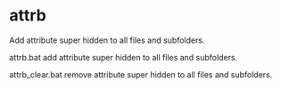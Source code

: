 # attrb
Add attribute super hidden to all files and subfolders.

attrb.bat add attribute super hidden to all files and subfolders.

attrb_clear.bat remove attribute super hidden to all files and subfolders.
